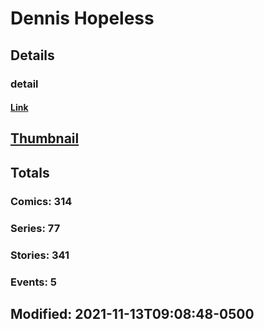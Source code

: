 # Dennis  Hopeless 
## Details
### detail
#### [Link](http://marvel.com/comics/creators/11901/dennis_hopeless_hallum?utm_campaign=apiRef&utm_source=225578a89fc76f3d20fbffda5d17a88d)
## [Thumbnail](http://i.annihil.us/u/prod/marvel/i/mg/b/40/image_not_available.jpg)
## Totals
### Comics: 314
### Series: 77
### Stories: 341
### Events: 5
## Modified: 2021-11-13T09:08:48-0500
